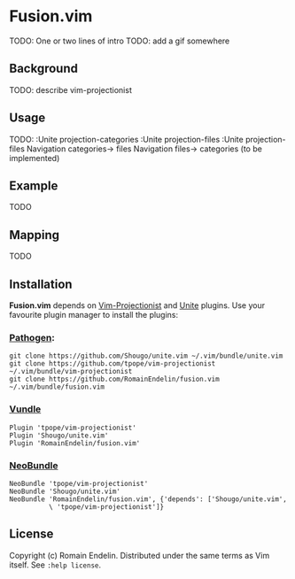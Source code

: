 # Fusion.vim

TODO: One or two lines of intro
TODO: add a gif somewhere

## Background

TODO: describe vim-projectionist

## Usage

TODO:
:Unite projection-categories
:Unite projection-files
:Unite projection-files <type>
Navigation categories-> files
Navigation files-> categories (to be implemented)

## Example

TODO

## Mapping

TODO

## Installation

**Fusion.vim** depends on [Vim-Projectionist][1] and [Unite][2] plugins.
Use your favourite plugin manager to install the plugins:

### [Pathogen][3]:

  ```
  git clone https://github.com/Shougo/unite.vim ~/.vim/bundle/unite.vim
  git clone https://github.com/tpope/vim-projectionist ~/.vim/bundle/vim-projectionist
  git clone https://github.com/RomainEndelin/fusion.vim ~/.vim/bundle/fusion.vim
  ```

### [Vundle][4]

  ```
  Plugin 'tpope/vim-projectionist'
  Plugin 'Shougo/unite.vim'
  Plugin 'RomainEndelin/fusion.vim'
  ```

### [NeoBundle][5]

  ```
  NeoBundle 'tpope/vim-projectionist'
  NeoBundle 'Shougo/unite.vim'
  NeoBundle 'RomainEndelin/fusion.vim', {'depends': ['Shougo/unite.vim',
            \ 'tpope/vim-projectionist']}
  ```

## License

Copyright (c) Romain Endelin. Distributed under the same terms as Vim itself.
See `:help license`.


[1]: https://github.com/tpope/vim-projectionist
[2]: https://github.com/Shougo/unite.vim
[3]: https://github.com/tpope/vim-pathogen
[4]: https://github.com/gmarik/vundle
[5]: https://github.com/Shougo/neobundle.vim
